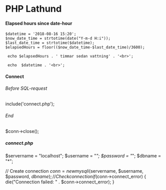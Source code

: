 # PHP Lathund

#### Elapsed hours since date-hour

```
$datetime = '2018-08-16 15:20';
$now_date_time = strtotime(date("Y-m-d H:i"));
$last_date_time = strtotime($datetime);
$elapsedHours = floor(($now_date_time-$last_date_time)/3600);

 echo $elapsedHours . ' timmar sedan vattning' . '<br>'; 

 echo  $datetime . '<br>';	
```
#### Connect

###### Before SQL-request
include('connect.php');

###### End
$conn->close();

##### connect.php
$servername = "localhost";
$username = "*";
$password = "*";
$dbname = "*";

// Create connection
$conn = new mysqli($servername, $username, $password, $dbname);
// Check connection
if ($conn->connect_error) {
    die("Connection failed: " . $conn->connect_error);
} 
